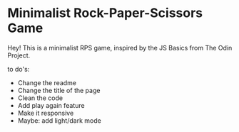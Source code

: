 # Minimalist Rock-Paper-Scissors Game

Hey! This is a minimalist RPS game, inspired by the JS Basics from The Odin Project.

to do's:

- Change the readme
- Change the title of the page
- Clean the code
- Add play again feature
- Make it responsive
- Maybe: add light/dark mode
